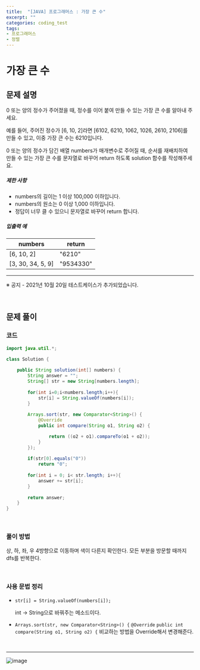 ```yaml
---
title:  "[JAVA] 프로그래머스 : 가장 큰 수"
excerpt: ""
categories: coding_test
tags: 
- 프로그래머스
- 정렬
---
```


# 가장 큰 수

## 문제 설명

0 또는 양의 정수가 주어졌을 때, 정수를 이어 붙여 만들 수 있는 가장 큰 수를 알아내 주세요.

예를 들어, 주어진 정수가 [6, 10, 2]라면 [6102, 6210, 1062, 1026, 2610, 2106]를 만들 수 있고, 이중 가장 큰 수는 6210입니다.

0 또는 양의 정수가 담긴 배열 numbers가 매개변수로 주어질 때, 순서를 재배치하여 만들 수 있는 가장 큰 수를 문자열로 바꾸어 return 하도록 solution 함수를 작성해주세요.

##### 제한 사항

- numbers의 길이는 1 이상 100,000 이하입니다.
- numbers의 원소는 0 이상 1,000 이하입니다.
- 정답이 너무 클 수 있으니 문자열로 바꾸어 return 합니다.

##### 입출력 예

| numbers           | return    |
| ----------------- | --------- |
| [6, 10, 2]        | "6210"    |
| [3, 30, 34, 5, 9] | "9534330" |

------

※ 공지 - 2021년 10월 20일 테스트케이스가 추가되었습니다.

<br>

## 문제 풀이 

### 코드

```java
import java.util.*;

class Solution {
    
    public String solution(int[] numbers) {
        String answer = "";
        String[] str = new String[numbers.length];
        
        for(int i=0;i<numbers.length;i++){
            str[i] = String.valueOf(numbers[i]);
        }
        
        Arrays.sort(str, new Comparator<String>() {
			@Override
			public int compare(String o1, String o2) {

				return ((o2 + o1).compareTo(o1 + o2));
			}
		});
        
        if(str[0].equals("0"))
            return "0";
        
        for(int i = 0; i< str.length; i++){
            answer += str[i];
        }
        
        return answer;
    }
}
```

<br>

### 풀이 방법

상, 하, 좌, 우 4방향으로 이동하며 색이 다른지 확인한다. 모든 부분을 방문할 때까지 dfs를 반복한다.

<br>

### 사용 문법 정리

+ `str[i] = String.valueOf(numbers[i]);`
  
  int -> String으로 바꿔주는 메소드이다.
  
+ `Arrays.sort(str, new Comparator<String>() {`
  `@Override`
  `public int compare(String o1, String o2) {`
  비교하는 방법을 Override해서 변경해준다.

<br>

---

![image](https://user-images.githubusercontent.com/37764581/161431544-fc21c3ab-1d29-4a04-a0e5-cc6041991896.png)

